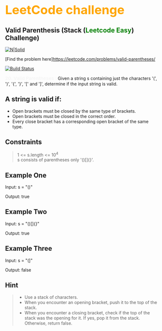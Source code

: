 # <b style="color:orange;font-size:40px;">LeetCode challenge</b>
## Valid Parenthesis (Stack (<b style="color:green">Leetcode Easy</b>) Challenge)

[![N|Solid](https://miro.medium.com/v2/resize:fit:1100/format:webp/1*bDaPkfSGUEqaJGYLVyDa4w.png)](https://nodesource.com/products/nsolid)

[Find the problem here]https://leetcode.com/problems/valid-parentheses/

[![Build Status](https://travis-ci.org/joemccann/dillinger.svg?branch=master)](https://travis-ci.org/joemccann/dillinger)


<b style="color:whitesmoke;font-size:15px">20. Valid Parentheses
:</b>
Given a string s containing just the characters '(', ')', '{', '}', '[' and ']', 
determine if the input string is valid.
## A string is valid if:
- Open brackets must be closed by the same type of brackets.
- Open brackets must be closed in the correct order.
- Every close bracket has a corresponding open bracket of the same type.

## Constraints
>1 <= s.length <= 10<sup>4</sup><br>
>s consists of parentheses only '()[]{}'.

## Example One
Input: s = "()"

Output: true

## Example Two
Input: s = "()[]{}"

Output: true

## Example Three
Input: s = "(]"

Output: false

## Hint
> - Use a stack of characters.
> - When you encounter an opening bracket, push it to the top of the stack.
> - When you encounter a closing bracket, check if the top of the stack was the opening for it. If yes, pop it from the stack. Otherwise, return false.